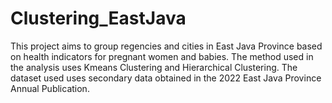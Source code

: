 # Clustering_EastJava
This project aims to group regencies and cities in East Java Province based on health indicators for pregnant women and babies. The method used in the analysis uses Kmeans Clustering and Hierarchical Clustering. The dataset used uses secondary data obtained in the 2022 East Java Province Annual Publication.


